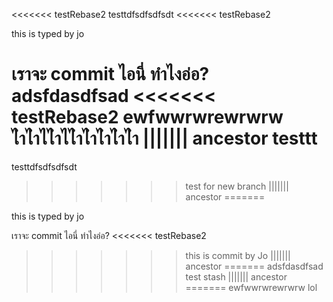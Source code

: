 <<<<<<< testRebase2
testtdfsdfsdfsdt
<<<<<<< testRebase2

this is typed by jo

เราจะ commit ไอนี่ ทำไงอ่อ?
adsfdasdfsad
<<<<<<< testRebase2
ewfwwrwrewrwrw
ไำไำไไำไไำไำไำไำไำ
||||||| ancestor
testtt
=======
testtdfsdfsdfsdt
>>>>>>> test for new branch
||||||| ancestor
=======

this is typed by jo

เราจะ commit ไอนี่ ทำไงอ่อ?
<<<<<<< testRebase2
>>>>>>> this is commit by Jo
||||||| ancestor
=======
adsfdasdfsad
>>>>>>> test stash
||||||| ancestor
=======
ewfwwrwrewrwrw
>>>>>>> lol
